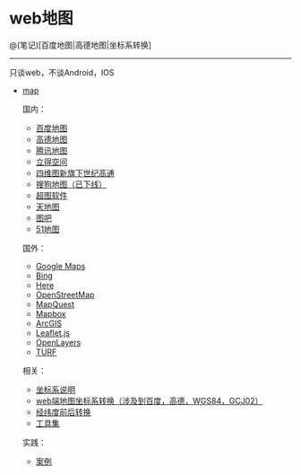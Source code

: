 # web地图

@(笔记)[百度地图|高德地图|坐标系转换]

-------------------

只谈web，不谈Android，IOS

- [map](https://github.com/lhywell/map/blob/master/README.md)

	国内：

	- [百度地图](https://github.com/lhywell/map/blob/master/docs/1.1README.md)
	- [高德地图](https://github.com/lhywell/map/blob/master/docs/1.2README.md)
	- [腾讯地图](https://github.com/lhywell/map/blob/master/docs/1.3README.md)
	- [立得空间](https://github.com/lhywell/map/blob/master/docs/1.4README.md)
	- [四维图新旗下世纪高通](https://github.com/lhywell/map/blob/master/docs/1.5README.md)
	- [搜狗地图（已下线）](https://github.com/lhywell/map/blob/master/docs/1.6README.md)
	- [超图软件](https://github.com/lhywell/map/blob/master/docs/1.7README.md)
	- [天地图](https://github.com/lhywell/map/blob/master/docs/1.8README.md)
	- [图吧](https://github.com/lhywell/map/blob/master/docs/1.9README.md)
	- [51地图](https://github.com/lhywell/map/blob/master/docs/1.901README.md)
	
	国外：

	- [Google Maps](https://github.com/lhywell/map/blob/master/docs/2.0README.md)
	- [Bing](https://github.com/lhywell/map/blob/master/docs/2.1README.md)
	- [Here](https://github.com/lhywell/map/blob/master/docs/2.2README.md)
	- [OpenStreetMap](https://github.com/lhywell/map/blob/master/docs/2.3README.md)
	- [MapQuest](https://github.com/lhywell/map/blob/master/docs/2.4README.md)
	- [Mapbox](https://github.com/lhywell/map/blob/master/docs/2.5README.md)
	- [ArcGIS](https://github.com/lhywell/map/blob/master/docs/2.6README.md)
	- [Leaflet.js](https://github.com/lhywell/map/blob/master/docs/2.7README.md)
	- [OpenLayers](https://github.com/lhywell/map/blob/master/docs/2.8README.md)
	- [TURF](https://github.com/lhywell/map/blob/master/docs/2.9README.md)

	相关：

	- [坐标系说明](https://github.com/lhywell/map/blob/master/docs/3.0README.md)
	- [web端地图坐标系转换（涉及到百度，高德，WGS84，GCJ02）](https://github.com/lhywell/map/blob/master/docs/3.1README.md)
	- [经纬度前后转换](https://github.com/lhywell/map/blob/master/docs/3.2README.md)
	- [工具集](https://github.com/lhywell/map/blob/master/docs/3.3README.md)


	实践：
	- [案例](https://github.com/lhywell/map/blob/master/docs/4.0README.md)




